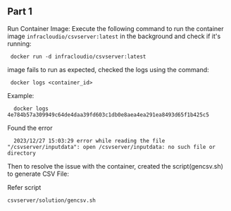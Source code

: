 ## Part 1
Run Container Image:
 Execute the following command to run the container image `infracloudio/csvserver:latest` in the background and check if it's running:

     docker run -d infracloudio/csvserver:latest

 image fails to run as expected, checked the logs using the command:

     docker logs <container_id>

Example:
     
      docker logs 4e784b57a309949c64de4daa39fd603c1db0e8aea4ea291ea8493d65f1b425c5

Found the error 
  
      2023/12/27 15:03:29 error while reading the file "/csvserver/inputdata": open /csvserver/inputdata: no such file or directory


Then to resolve the issue with the container, created the script(gencsv.sh) to generate CSV File:

Refer script

    csvserver/solution/gencsv.sh



      
     


